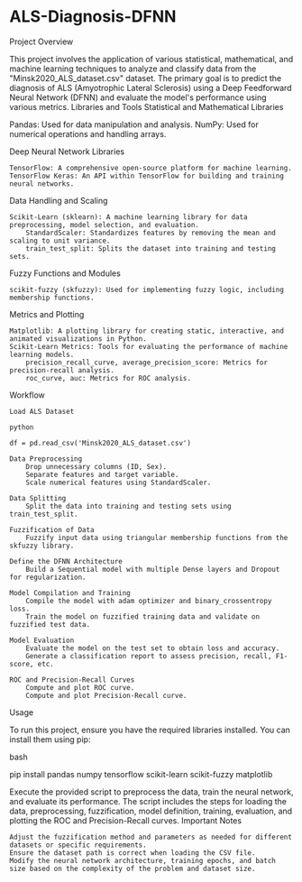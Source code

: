 # ALS-Diagnosis-DFNN

Project Overview

This project involves the application of various statistical, mathematical, and machine learning techniques to analyze and classify data from the "Minsk2020_ALS_dataset.csv" dataset. The primary goal is to predict the diagnosis of ALS (Amyotrophic Lateral Sclerosis) using a Deep Feedforward Neural Network (DFNN) and evaluate the model's performance using various metrics.
Libraries and Tools
Statistical and Mathematical Libraries

Pandas: Used for data manipulation and analysis.
NumPy: Used for numerical operations and handling arrays.

Deep Neural Network Libraries

    TensorFlow: A comprehensive open-source platform for machine learning.
    TensorFlow Keras: An API within TensorFlow for building and training neural networks.

Data Handling and Scaling

    Scikit-Learn (sklearn): A machine learning library for data preprocessing, model selection, and evaluation.
        StandardScaler: Standardizes features by removing the mean and scaling to unit variance.
        train_test_split: Splits the dataset into training and testing sets.

Fuzzy Functions and Modules

    scikit-fuzzy (skfuzzy): Used for implementing fuzzy logic, including membership functions.

Metrics and Plotting

    Matplotlib: A plotting library for creating static, interactive, and animated visualizations in Python.
    Scikit-Learn Metrics: Tools for evaluating the performance of machine learning models.
        precision_recall_curve, average_precision_score: Metrics for precision-recall analysis.
        roc_curve, auc: Metrics for ROC analysis.

Workflow

    Load ALS Dataset

    python

    df = pd.read_csv('Minsk2020_ALS_dataset.csv')

    Data Preprocessing
        Drop unnecessary columns (ID, Sex).
        Separate features and target variable.
        Scale numerical features using StandardScaler.

    Data Splitting
        Split the data into training and testing sets using train_test_split.

    Fuzzification of Data
        Fuzzify input data using triangular membership functions from the skfuzzy library.

    Define the DFNN Architecture
        Build a Sequential model with multiple Dense layers and Dropout for regularization.

    Model Compilation and Training
        Compile the model with adam optimizer and binary_crossentropy loss.
        Train the model on fuzzified training data and validate on fuzzified test data.

    Model Evaluation
        Evaluate the model on the test set to obtain loss and accuracy.
        Generate a classification report to assess precision, recall, F1-score, etc.

    ROC and Precision-Recall Curves
        Compute and plot ROC curve.
        Compute and plot Precision-Recall curve.

Usage

To run this project, ensure you have the required libraries installed. You can install them using pip:

bash

pip install pandas numpy tensorflow scikit-learn scikit-fuzzy matplotlib

Execute the provided script to preprocess the data, train the neural network, and evaluate its performance. The script includes the steps for loading the data, preprocessing, fuzzification, model definition, training, evaluation, and plotting the ROC and Precision-Recall curves.
Important Notes

    Adjust the fuzzification method and parameters as needed for different datasets or specific requirements.
    Ensure the dataset path is correct when loading the CSV file.
    Modify the neural network architecture, training epochs, and batch size based on the complexity of the problem and dataset size.
